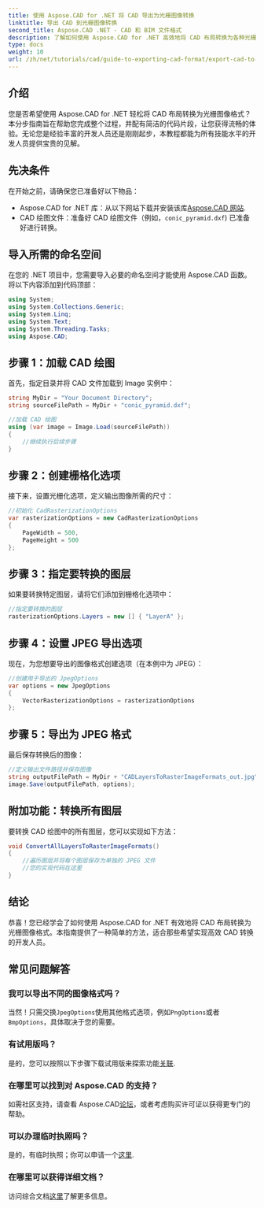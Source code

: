 ```yaml
---
title: 使用 Aspose.CAD for .NET 将 CAD 导出为光栅图像转换
linktitle: 导出 CAD 到光栅图像转换
second_title: Aspose.CAD .NET - CAD 和 BIM 文件格式
description: 了解如何使用 Aspose.CAD for .NET 高效地将 CAD 布局转换为各种光栅图像格式。本综合指南将通过清晰的代码引导您完成整个过程。
type: docs
weight: 10
url: /zh/net/tutorials/cad/guide-to-exporting-cad-format/export-cad-to-raster-image-conversion/
---
```

## 介绍

您是否希望使用 Aspose.CAD for .NET 轻松将 CAD 布局转换为光栅图像格式？本分步指南旨在帮助您完成整个过程，并配有简洁的代码片段，让您获得流畅的体验。无论您是经验丰富的开发人员还是刚刚起步，本教程都能为所有技能水平的开发人员提供宝贵的见解。

## 先决条件

在开始之前，请确保您已准备好以下物品：

-  Aspose.CAD for .NET 库：从以下网站下载并安装该库[Aspose.CAD 网站](https://releases.aspose.com/cad/net/).
- CAD 绘图文件：准备好 CAD 绘图文件（例如，`conic_pyramid.dxf`) 已准备好进行转换。

## 导入所需的命名空间

在您的 .NET 项目中，您需要导入必要的命名空间才能使用 Aspose.CAD 函数。将以下内容添加到代码顶部：

```csharp
using System;
using System.Collections.Generic;
using System.Linq;
using System.Text;
using System.Threading.Tasks;
using Aspose.CAD;
```

## 步骤 1：加载 CAD 绘图

首先，指定目录并将 CAD 文件加载到 Image 实例中：

```csharp
string MyDir = "Your Document Directory";
string sourceFilePath = MyDir + "conic_pyramid.dxf";

//加载 CAD 绘图
using (var image = Image.Load(sourceFilePath))
{
    //继续执行后续步骤
}
```

## 步骤 2：创建栅格化选项

接下来，设置光栅化选项，定义输出图像所需的尺寸：

```csharp
//初始化 CadRasterizationOptions
var rasterizationOptions = new CadRasterizationOptions
{
    PageWidth = 500,
    PageHeight = 500
};
```

## 步骤 3：指定要转换的图层

如果要转换特定图层，请将它们添加到栅格化选项中：

```csharp
//指定要转换的图层
rasterizationOptions.Layers = new [] { "LayerA" };
```

## 步骤 4：设置 JPEG 导出选项

现在，为您想要导出的图像格式创建选项（在本例中为 JPEG）：

```csharp
//创建用于导出的 JpegOptions
var options = new JpegOptions
{
    VectorRasterizationOptions = rasterizationOptions
};
```

## 步骤 5：导出为 JPEG 格式

最后保存转换后的图像：

```csharp
//定义输出文件路径并保存图像
string outputFilePath = MyDir + "CADLayersToRasterImageFormats_out.jpg";
image.Save(outputFilePath, options);
```

## 附加功能：转换所有图层

要转换 CAD 绘图中的所有图层，您可以实现如下方法：

```csharp
void ConvertAllLayersToRasterImageFormats()
{
    //遍历图层并将每个图层保存为单独的 JPEG 文件
    //您的实现代码在这里
}
```

## 结论

恭喜！您已经学会了如何使用 Aspose.CAD for .NET 有效地将 CAD 布局转换为光栅图像格式。本指南提供了一种简单的方法，适合那些希望实现高效 CAD 转换的开发人员。

## 常见问题解答

### 我可以导出不同的图像格式吗？

当然！只需交换`JpegOptions`使用其他格式选项，例如`PngOptions`或者`BmpOptions`，具体取决于您的需要。

### 有试用版吗？

是的，您可以按照以下步骤下载试用版来探索功能[关联](https://releases.aspose.com/cad/net/).

### 在哪里可以找到对 Aspose.CAD 的支持？

如需社区支持，请查看 Aspose.CAD[论坛](https://forum.aspose.com/c/cad/19)，或者考虑购买许可证以获得更专门的帮助。

### 可以办理临时执照吗？

是的，有临时执照；你可以申请一个[这里](https://purchase.conholdate.com/temporary-license/).

### 在哪里可以获得详细文档？

访问综合文档[这里](https://reference.aspose.com/cad/net/)了解更多信息。